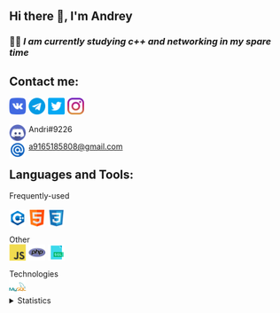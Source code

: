 ## Hi there 👋, I'm Andrey

### 👨‍💻 ___I am currently studying c++ and networking in my spare time___

## Contact me:

<a href="https://vk.com/rlo1999" target="_blank"><img align="left" alt="C++" width="30px" src="/img/vk.png" style="margin-right:5px;" /></a>
<a href="https://t.me/andrierr" target="_blank"><img align="left" alt="C++" width="30px" src="/img/telegram.png" style="margin-right:5px;" /></a>
<a href="https://twitter.com/AndreyErr" target="_blank"><img align="left" alt="C++" width="30px" src="/img/twitter.png" style="margin-right:5px;" /></a>
<a href="https://www.instagram.com/andr5ey/" target="_blank"><img align="left" alt="C++" width="30px" src="/img/instagram.png" style="margin-right:5px;" /></a>

<br />
<br />

<img align="left" alt="C++" width="30px" src="/img/dis.svg" style="margin-right:5px;" /> Andri#9226


<img align="left" alt="C++" width="30px" src="/img/email.png" style="margin-right:5px;" /> a9165185808@gmail.com


## Languages and Tools:
Frequently-used
<br />
<br />
<img align="left" alt="C++" width="30px" src="/img/c-logo.png" style="margin-right:5px;" />
<img align="left" alt="html" width="30px" src="/img/html.png" style="margin-right:5px;" />
<img align="left" alt="css" width="30px" src="/img/css-3.png" style="margin-right:5px;" />

<br />

Other
<br />
<img align="left" alt="js" width="30px" src="/img/java-script.png" style="margin-right:5px;" />
<img align="left" alt="php" width="30px" src="/img/php.png" style="margin-right:5px;" />
<img align="left" alt="sql" width="30px" src="/img/sql-file-symbol.png" style="margin-right:5px;" />

<br />

Technologies
<br />
<img align="left" alt="mysql" width="30px" src="/img/mysql.png" style="margin-right:5px;" />

<br />

<details>
    <summary>Statistics</summary>
    
[![Anurag's GitHub stats](https://github-readme-stats.vercel.app/api?username=AndreyErr&count_private=true&show_icons=true&theme=gruvbox&hide=stars,prs,issues,contribs)](https://github.com/anuraghazra/github-readme-stats)

[![Top Langs](https://github-readme-stats.vercel.app/api/top-langs/?username=Andreyerr&layout=compact&theme=gruvbox)](https://github.com/anuraghazra/github-readme-stats)
</details>
